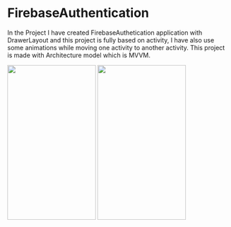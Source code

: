 # FirebaseAuthentication
In the Project I have created FirebaseAuthetication application with DrawerLayout and this project is fully based on activity, I have also use some animations while moving one activity to another activity.
This project is made with Architecture model which is MVVM.


<img src = "https://user-images.githubusercontent.com/69538996/168417683-6f1a9195-567f-4b47-8757-ba2830a95d05.jpeg" width="200" height="350">             <img src = "https://user-images.githubusercontent.com/69538996/168418087-9e72edcc-05df-4c48-a17b-21f23a724569.jpeg" width="200" height="350">



